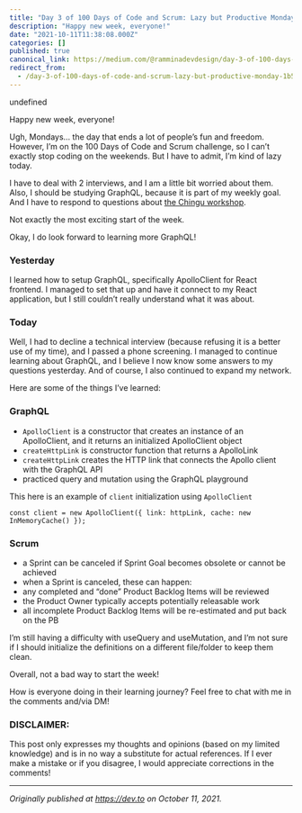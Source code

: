 ```yaml
---
title: "Day 3 of 100 Days of Code and Scrum: Lazy but Productive Monday"
description: "Happy new week, everyone!"
date: "2021-10-11T11:38:08.000Z"
categories: []
published: true
canonical_link: https://medium.com/@ramminadevdesign/day-3-of-100-days-of-code-and-scrum-lazy-but-productive-monday-1b5d7ddc58dc
redirect_from:
  - /day-3-of-100-days-of-code-and-scrum-lazy-but-productive-monday-1b5d7ddc58dc
---
```


undefined

Happy new week, everyone!

Ugh, Mondays… the day that ends a lot of people’s fun and freedom. However, I’m on the 100 Days of Code and Scrum challenge, so I can’t exactly stop coding on the weekends. But I have to admit, I’m kind of lazy today.

I have to deal with 2 interviews, and I am a little bit worried about them. Also, I should be studying GraphQL, because it is part of my weekly goal. And I have to respond to questions about [the Chingu workshop](https://dev.to/rammina/agile-and-scrum-workshop-via-chingu-cohorts-on-nov-1-gc4).

Not exactly the most exciting start of the week.

Okay, I do look forward to learning more GraphQL!

### Yesterday

I learned how to setup GraphQL, specifically ApolloClient for React frontend. I managed to set that up and have it connect to my React application, but I still couldn’t really understand what it was about.

### Today

Well, I had to decline a technical interview (because refusing it is a better use of my time), and I passed a phone screening. I managed to continue learning about GraphQL, and I believe I now know some answers to my questions yesterday. And of course, I also continued to expand my network.

Here are some of the things I’ve learned:

### GraphQL

-   `ApolloClient` is a constructor that creates an instance of an ApolloClient, and it returns an initialized ApolloClient object
-   `createHttpLink` is constructor function that returns a ApolloLink
-   `createHttpLink` creates the HTTP link that connects the Apollo client with the GraphQL API
-   practiced query and mutation using the GraphQL playground

This here is an example of `client` initialization using `ApolloClient`

```
const client = new ApolloClient({ link: httpLink, cache: new InMemoryCache() });
```

### Scrum

-   a Sprint can be canceled if Sprint Goal becomes obsolete or cannot be achieved
-   when a Sprint is canceled, these can happen:
-   any completed and “done” Product Backlog Items will be reviewed
-   the Product Owner typically accepts potentially releasable work
-   all incomplete Product Backlog Items will be re-estimated and put back on the PB

I’m still having a difficulty with useQuery and useMutation, and I’m not sure if I should initialize the definitions on a different file/folder to keep them clean.

Overall, not a bad way to start the week!

How is everyone doing in their learning journey? Feel free to chat with me in the comments and/via DM!

### DISCLAIMER:

This post only expresses my thoughts and opinions (based on my limited knowledge) and is in no way a substitute for actual references. If I ever make a mistake or if you disagree, I would appreciate corrections in the comments!

---

_Originally published at_ [_https://dev.to_](https://dev.to/rammina/day-3-of-100-days-of-code-and-scrum-lazy-but-productive-monday-5a3p) _on October 11, 2021._

